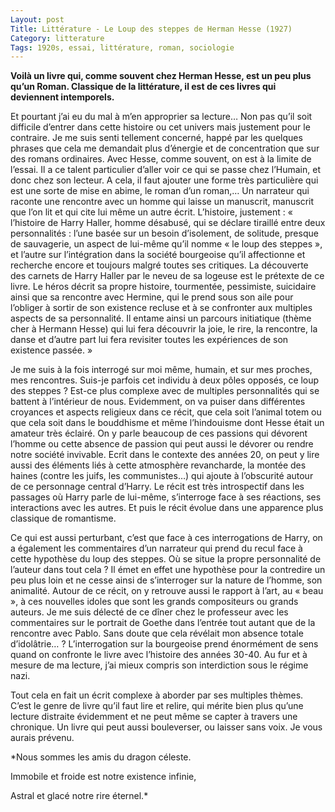```yaml
---
Layout: post
Title: Littérature - Le Loup des steppes de Herman Hesse (1927)
Category: litterature
Tags: 1920s, essai, littérature, roman, sociologie
---
```


**Voilà un livre qui, comme souvent chez Herman Hesse, est un peu plus qu’un Roman. Classique de la littérature, il est de ces livres qui deviennent intemporels.**

Et pourtant j’ai eu du mal à m’en approprier sa lecture… Non pas qu’il soit difficile d’entrer dans cette histoire ou cet univers mais justement pour le contraire. Je me suis senti tellement concerné, happé par les quelques phrases que cela me demandait plus d’énergie et de concentration que sur des romans ordinaires. Avec Hesse, comme souvent, on est à la limite de l’essai. Il a ce talent particulier d’aller voir ce qui se passe chez l’Humain, et donc chez son lecteur. A cela, il faut ajouter une forme très particulière qui est une sorte de mise en abime, le roman d’un roman,… Un narrateur qui raconte une rencontre avec un homme qui laisse un manuscrit, manuscrit que l’on lit et qui cite lui même un autre écrit.
L’histoire, justement : « l’histoire de Harry Haller, homme désabusé, qui se déclare tiraillé entre deux personnalités : l’une basée sur un besoin d’isolement, de solitude, presque de sauvagerie, un aspect de lui-même qu’il nomme « le loup des steppes », et l’autre sur l’intégration dans la société bourgeoise qu’il affectionne et recherche encore et toujours malgré toutes ses critiques. La découverte des carnets de Harry Haller par le neveu de sa logeuse est le prétexte de ce livre. Le héros décrit sa propre histoire, tourmentée, pessimiste, suicidaire ainsi que sa rencontre avec Hermine, qui le prend sous son aile pour l’obliger à sortir de son existence recluse et à se confronter aux multiples aspects de sa personnalité. Il entame ainsi un parcours initiatique (thème cher à Hermann Hesse) qui lui fera découvrir la joie, le rire, la rencontre, la danse et d’autre part lui fera revisiter toutes les expériences de son existence passée. »

Je me suis à la fois interrogé sur moi même, humain, et sur mes proches, mes rencontres. Suis-je parfois cet individu à deux pôles opposés, ce loup des steppes ? Est-ce plus complexe avec de multiples personnalités qui se battent à l’intérieur de nous. Evidemment, on va puiser dans différentes croyances et aspects religieux dans ce récit, que cela soit l’animal totem ou que cela soit dans le bouddhisme et même l’hindouisme dont Hesse était un amateur très éclairé. On y parle beaucoup de ces passions qui dévorent l’homme ou cette absence de passion qui peut aussi le dévorer ou rendre notre société invivable. Ecrit dans le contexte des années 20, on peut y lire aussi des éléments liés à cette atmosphère revancharde, la montée des haines (contre les juifs, les communistes…) qui ajoute à l’obscurité autour de ce personnage central d’Harry. Le récit est très introspectif dans les passages où Harry parle de lui-même, s’interroge face à ses réactions, ses interactions avec les autres. Et puis le récit évolue dans une apparence plus classique de romantisme.

Ce qui est aussi perturbant, c’est que face à ces interrogations de Harry, on a également les commentaires d’un narrateur qui prend du recul face à cette hypothèse du loup des steppes. Où se situe la propre personnalité de l’auteur dans tout cela ? Il émet en effet une hypothèse pour la contredire un peu plus loin et ne cesse ainsi de s’interroger sur la nature de l’homme, son animalité. Autour de ce récit, on y retrouve aussi le rapport à l’art, au « beau », à ces nouvelles idoles que sont les grands compositeurs ou grands auteurs. Je me suis délecté de ce dîner chez le professeur avec les commentaires sur le portrait de Goethe dans l’entrée tout autant que de la rencontre avec Pablo. Sans doute que cela révélait mon absence totale d’idolâtrie… ? L’interrogation sur la bourgeoise prend énormément de sens quand on confronte le livre avec l’histoire des années 30-40. Au fur et à mesure de ma lecture, j’ai mieux compris son interdiction sous le régime nazi.

Tout cela en fait un écrit complexe à aborder par ses multiples thèmes. C’est le genre de livre qu’il faut lire et relire, qui mérite bien plus qu’une lecture distraite évidemment et ne peut même se capter à travers une chronique. Un livre qui peut aussi bouleverser, ou laisser sans voix. Je vous aurais prévenu.

*Nous sommes les amis du dragon céleste.

Immobile et froide est notre existence infinie,

Astral et glacé notre rire éternel.* 
